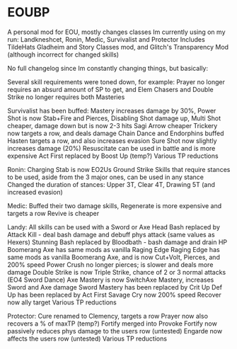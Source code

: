 # EOUBP

A personal mod for EOU, mostly changes classes Im currently using on my run: Landkneshcet, Ronin, Medic, Survivalist and Protector
Includes TildeHats Gladheim and Story Classes mod, and Glitch's Transparency Mod (although incorrect for changed skills)

No full changelog since Im constantly changing things, but basically:

Several skill requirements were toned down, for example: 
Prayer no longer requires an absurd amount of SP to get, 
and Elem Chasers and Double Strike no longer requires both Masteries

Survivalist has been buffed: 
Mastery increases damage by 30%, 
Power Shot is now Stab+Fire and Pierces, 
Disabling Shot damage up, 
Multi Shot cheaper, damage down but is now 2-3 hits
Sagi Arrow cheaper
Trickery now targets a row, and deals damage
Chain Dance and Endorphins buffed
Hasten targets a row, and also increases evasion
Sure Shot now slightly increases damage (20%)
Resuscitate can be used in battle and is more expensive
Act First replaced by Boost Up (temp?)
Various TP reductions


Ronin:
Charging Stab is now EO2Us Ground Strike
Skills that require stances to be used, aside from the 3 major ones, can be used in any stance
Changed the duration of stances: Upper 3T, Clear 4T, Drawing 5T (and increased evasion)


Medic:
Buffed their two damage skills,
Regenerate is more expensive and targets a row
Revive is cheaper


Landy:
All skills can be used with a Sword or Axe
Head Bash replaced by Attack Kill - deal bash damage and debuff phys attack (same values as Hexers)
Stunning Bash replaced by Bloodbath - bash damage and drain HP
Boomerang Axe has same mods as vanilla Raging Edge
Raging Edge has same mods as vanilla Boomerang Axe, and is now Cut+Volt, Pierces, and 200% speed
Power Crush no longer pierces; is slower and deals more damage
Double Strike is now Triple Strike, chance of 2 or 3 normal attacks (EO4 Sword Dance)
Axe Mastery is now SwitchAxe Mastery, increases Sword and Axe damage
Sword Mastery has been replaced by Crit Up
Def Up has been replaced by Act First
Savage Cry now 200% speed
Recover now ally target
Various TP reductions


Protector:
Cure renamed to Clemency, targets a row
Prayer now also recovers a % of maxTP (temp?)
Fortify merged into Provoke
Fortify now passively reduces phys damage to the users row (untested)
Engarde now affects the users row (untested)
Various TP reductions







